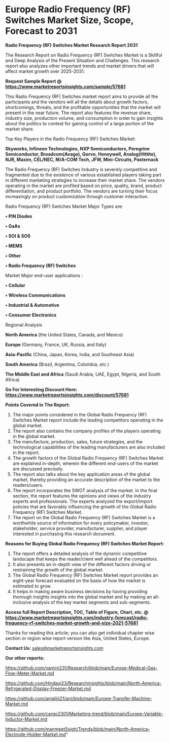 # Europe Radio Frequency (RF) Switches Market Size, Scope, Forecast to 2031

<strong>Radio Frequency (RF) Switches Market Research Report 2031</strong>

The Research Report on Radio Frequency (RF) Switches Market is a Skillful and Deep Analysis of the Present Situation and Challenges. This research report also analyzes other important trends and market drivers that will affect market growth over 2025-2031.

<strong>Request Sample Report @ <a href=https://www.marketreportsinsights.com/sample/57681>https://www.marketreportsinsights.com/sample/57681</a></strong>

This Radio Frequency (RF) Switches market report aims to provide all the participants and the vendors will all the details about growth factors, shortcomings, threats, and the profitable opportunities that the market will present in the near future. The report also features the revenue share, industry size, production volume, and consumption in order to gain insights about the politics to contest for gaining control of a large portion of the market share.

Top Key Players in the Radio Frequency (RF) Switches Market:

<strong>Skyworks, Infineon Technologies, NXP Semiconductors, Peregrine Semiconductor, Broadcom(Avago), Qorvo, Honeywell, Analog(Hittite), NJR, Maxim, CEL/NEC, M/A-COM Tech, JFW, Mini-Circuits, Pasternack</strong>

The Radio Frequency (RF) Switches Industry is severely competitive and fragmented due to the existence of various established players taking part in different marketing strategies to increase their market share. The vendors operating in the market are profiled based on price, quality, brand, product differentiation, and product portfolio. The vendors are turning their focus increasingly on product customization through customer interaction.

Radio Frequency (RF) Switches Market Major Types are:

<strong>• PIN Diodes

• GaAs

• SOI & SOS

• MEMS

• Other

• Radio Frequency (RF) Switches</strong>

Market Major end-user applications :

<strong>• Cellular

• Wireless Communications

• Industrial & Automotive

• Consumer Electronics</strong>

Regional Analysis

</u><strong><b>North America</b></strong> (the United States, Canada, and Mexico)

<strong><b>Europe </b></strong>(Germany, France, UK, Russia, and Italy)

<strong><b>Asia-Pacific</b></strong> (China, Japan, Korea, India, and Southeast Asia)

<strong><b>South America</b></strong> (Brazil, Argentina, Colombia, etc.)

<strong><b>The Middle East and Africa</b></strong> (Saudi Arabia, UAE, Egypt, Nigeria, and South Africa)

<strong>Go For Interesting Discount Here: <a href=https://www.marketreportsinsights.com/discount/57681>https://www.marketreportsinsights.com/discount/57681</a></strong>

<strong>Points Covered in The Report:</strong>
<ol>
  <li>The major points considered in the Global Radio Frequency (RF) Switches Market report include the leading competitors operating in the global market.</li>
  <li>The report also contains the company profiles of the players operating in the global market.</li>
  <li>The manufacture, production, sales, future strategies, and the technological capabilities of the leading manufacturers are also included in the report.</li>
  <li>The growth factors of the Global Radio Frequency (RF) Switches Market are explained in-depth, wherein the different end-users of the market are discussed precisely.</li>
  <li>The report also talks about the key application areas of the global market, thereby providing an accurate description of the market to the readers/users.</li>
  <li>The report incorporates the SWOT analysis of the market. In the final section, the report features the opinions and views of the industry experts and professionals. The experts analyzed the export/import policies that are favorably influencing the growth of the Global Radio Frequency (RF) Switches Market.</li>
  <li>The report on the Global Radio Frequency (RF) Switches Market is a worthwhile source of information for every policymaker, investor, stakeholder, service provider, manufacturer, supplier, and player interested in purchasing this research document.</li>
</ol>
<strong>Reasons for Buying Global Radio Frequency (RF) Switches Market Report:</strong>

<ol>
  <li>The report offers a detailed analysis of the dynamic competitive landscape that keeps the reader/client well ahead of the competitors.</li>
  <li>It also presents an in-depth view of the different factors driving or restraining the growth of the global market.</li>
  <li>The Global Radio Frequency (RF) Switches Market report provides an eight-year forecast evaluated on the basis of how the market is estimated to grow.</li>
  <li>It helps in making aware business decisions by having providing thorough insights insights into the global market and by making an all-inclusive analysis of the key market segments and sub-segments.</li>
</ol>
<strong>Access full Report Description, TOC, Table of Figure, Chart, etc. @ <a href=https://www.marketreportsinsights.com/industry-forecast/radio-frequency-rf-switches-market-growth-and-size-2021-57681>https://www.marketreportsinsights.com/industry-forecast/radio-frequency-rf-switches-market-growth-and-size-2021-57681</a></strong>


Thanks for reading this article; you can also get individual chapter wise section or region wise report version like Asia, United States, Europe.

<strong>Contact Us:</strong>
sales@marketreportsinsights.com

<strong>Our other reports:</strong>

<a href=https://github.com/yamini231/Research/blob/main/Europe-Medical-Gas-Flow-Meter-Market.md>https://github.com/yamini231/Research/blob/main/Europe-Medical-Gas-Flow-Meter-Market.md</a>

<a href=https://github.com/Hindavi23/Researchinsights/blob/main/North-America-Refrigerated-Display-Freezer-Market.md>https://github.com/Hindavi23/Researchinsights/blob/main/North-America-Refrigerated-Display-Freezer-Market.md</a>

<a href=https://github.com/anjaliiii21/ani/blob/main/Europe-Transfer-Machine-Market.md>https://github.com/anjaliiii21/ani/blob/main/Europe-Transfer-Machine-Market.md</a>

<a href=https://github.com/cargo2301/Marketing-trend/blob/main/Europe-Variable-Inductor-Market.md>https://github.com/cargo2301/Marketing-trend/blob/main/Europe-Variable-Inductor-Market.md</a>

<a href=https://github.com/manmeet5sigh/Trends/blob/main/North-America-Electrode-Holder-Market.md>https://github.com/manmeet5sigh/Trends/blob/main/North-America-Electrode-Holder-Market.md</a>"

